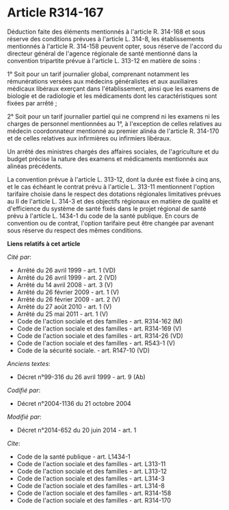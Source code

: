 # Article R314-167

Déduction faite des éléments mentionnés à l'article R. 314-168 et sous réserve des conditions prévues à l'article L. 314-8,
les établissements mentionnés à l'article R. 314-158 peuvent opter, sous réserve de l'accord du directeur général de l'agence
régionale de santé mentionné dans la convention tripartite prévue à l'article L. 313-12 en matière de soins : 

1° Soit pour un tarif journalier global, comprenant notamment les rémunérations versées aux médecins généralistes et aux
auxiliaires médicaux libéraux exerçant dans l'établissement, ainsi que les examens de biologie et de radiologie et les
médicaments dont les caractéristiques sont fixées par arrêté ; 

2° Soit pour un tarif journalier partiel qui ne comprend ni les examens ni les charges de personnel mentionnées au 1°, à
l'exception de celles relatives au médecin coordonnateur mentionné au premier alinéa de l'article R. 314-170 et de celles
relatives aux infirmières ou infirmiers libéraux. 

Un arrêté des ministres chargés des affaires sociales, de l'agriculture et du budget précise la nature des examens et
médicaments mentionnés aux alinéas précédents. 

La convention prévue à l'article L. 313-12, dont la durée est fixée à cinq ans, et le cas échéant le contrat prévu à
l'article L. 313-11 mentionnent l'option tarifaire choisie dans le respect des dotations régionales limitatives prévues au II
de l'article L. 314-3 et des objectifs régionaux en matière de qualité et d'efficience du système de santé fixés dans le
projet régional de santé prévu à l'article L. 1434-1 du code de la santé publique. En cours de convention ou de contrat,
l'option tarifaire peut être changée par avenant sous réserve du respect des mêmes conditions.

**Liens relatifs à cet article**

_Cité par_:

  - Arrêté du 26 avril 1999 - art. 1 (VD)
  - Arrêté du 26 avril 1999 - art. 2 (VD)
  - Arrêté du 14 avril 2008 - art. 3 (V)
  - Arrêté du 26 février 2009 - art. 1 (V)
  - Arrêté du 26 février 2009 - art. 2 (V)
  - Arrêté du 27 août 2010 - art. 1 (V)
  - Arrêté du 25 mai 2011 - art. 1 (V)
  - Code de l'action sociale et des familles - art. R314-162 (M)
  - Code de l'action sociale et des familles - art. R314-169 (V)
  - Code de l'action sociale et des familles - art. R314-26 (VD)
  - Code de l'action sociale et des familles - art. R543-1 (V)
  - Code de la sécurité sociale. - art. R147-10 (VD)

_Anciens textes_:

  - Décret n°99-316 du 26 avril 1999 - art. 9 (Ab)

_Codifié par_:

  - Décret n°2004-1136 du 21 octobre 2004

_Modifié par_:

  - Décret n°2014-652 du 20 juin 2014 - art. 1

_Cite_:

  - Code de la santé publique - art. L1434-1
  - Code de l'action sociale et des familles - art. L313-11
  - Code de l'action sociale et des familles - art. L313-12
  - Code de l'action sociale et des familles - art. L314-3
  - Code de l'action sociale et des familles - art. L314-8
  - Code de l'action sociale et des familles - art. R314-158
  - Code de l'action sociale et des familles - art. R314-170
